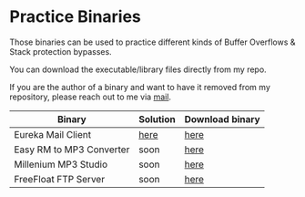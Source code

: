 # Practice Binaries

Those binaries can be used to practice different kinds of Buffer Overflows & Stack protection bypasses.

You can download the executable/library files directly from my repo. 

If you are the author of a binary and want to have it removed from my repository, please reach out to me via [mail](contact@nop-blog.tech).

| Binary | Solution | Download binary | 
| - | - | - |
| Eureka  Mail Client | [here](https://github.com/nop-tech/OSED/tree/main/Practice%20Binaries/Eureka%20Mail%20Client) | [here](https://www.exploit-db.com/apps/2b0e55c58e1355c4bd0143d06ce3d239-EurekaEmailSetup.exe) |
| Easy RM to MP3 Converter | soon | [here](https://www.exploit-db.com/apps/707414955696c57b71c7f160c720bed5-EasyRMtoMP3Converter.exe) |
| Millenium MP3 Studio | soon | [here](https://www.exploit-db.com/apps/3c35dc3d6067fcc50f118500eb116c0b-millennium1.exe) |
| FreeFloat FTP Server | soon | [here](https://www.exploit-db.com/apps/687ef6f72dcbbf5b2506e80a375377fa-freefloatftpserver.zip)
